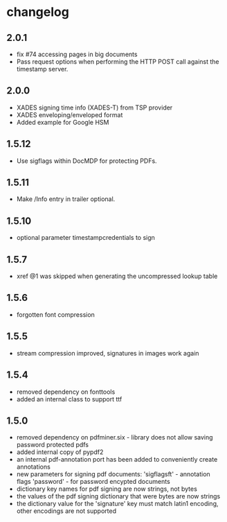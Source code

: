 # changelog

## 2.0.1
 - fix #74 accessing pages in big documents
 - Pass request options when performing the HTTP POST call against the timestamp server.

## 2.0.0
 - XADES signing time info (XADES-T) from TSP provider
 - XADES enveloping/enveloped format
 - Added example for Google HSM

## 1.5.12
 - Use sigflags within DocMDP for protecting PDFs.

## 1.5.11
 - Make /Info entry in trailer optional.

## 1.5.10
 - optional parameter timestampcredentials to sign

## 1.5.7
 - xref @1 was skipped when generating the uncompressed lookup table

## 1.5.6
 - forgotten font compression

## 1.5.5
 - stream compression improved, signatures in images work again

## 1.5.4
 - removed dependency on fonttools
 - added an internal class to support ttf

## 1.5.0

 - removed dependency on pdfminer.six - library does not allow saving password protected pdfs
 - added internal copy of pypdf2
 - an internal pdf-annotation port has been added to conveniently create annotations
 - new parameters for signing pdf documents:
    'sigflagsft' - annotation flags
    'password' - for password encypted documents
 - dictionary key names for pdf signing are now strings, not bytes
 - the values of the pdf signing dictionary that were bytes are now strings
 - the dictionary value for the 'signature' key must match latin1 encoding,
    other encodings are not supported
